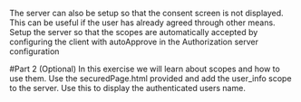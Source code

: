The server can also be setup so that the consent screen is not displayed.
This can be useful if the user has already agreed through other means.
Setup the server so that the scopes are automatically accepted by configuring 
the client with autoApprove in the Authorization server configuration


#Part 2 (Optional)
In this exercise we will learn about scopes and how to use them.
Use the securedPage.html provided and add the user_info scope to the server.
Use this to display the authenticated users name.

